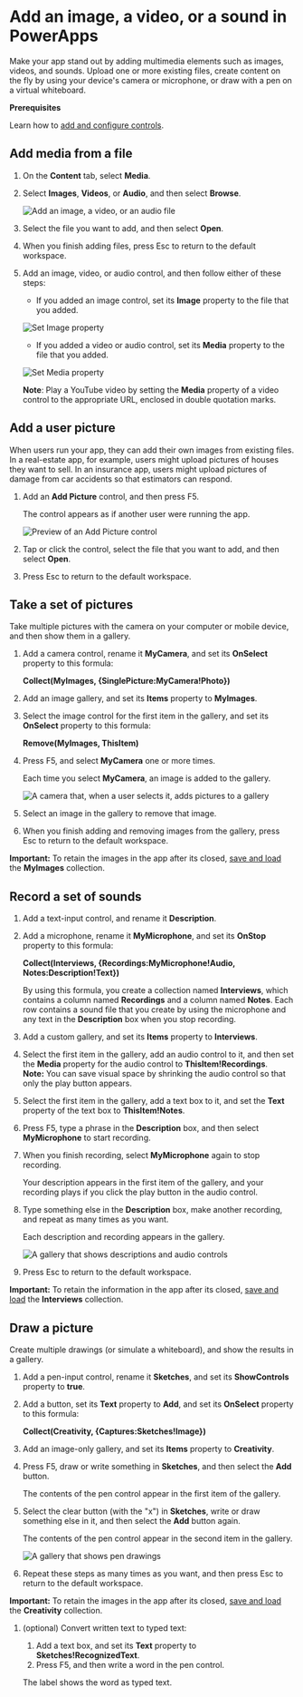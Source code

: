 <properties
	pageTitle="Add an image, a video, or a sound | Microsoft PowerApps"
	description="Add an image file, play a video file, draw a picture with a pen, take a picture with a camera, or record and play an audio file"
	services=""
	suite="powerapps"
	documentationCenter=""
	authors="MandiOhlinger"
	manager="dwrede"
	editor=""/>

<tags
   ms.service="powerapps"
   ms.devlang="na"
   ms.topic="article"
   ms.tgt_pltfrm="na"
   ms.workload="na"
   ms.date="11/30/2015"
   ms.author="mandia"/>

# Add an image, a video, or a sound in PowerApps

Make your app stand out by adding multimedia elements such as images, videos, and sounds. Upload one or more existing files, create content on the fly by using your device's camera or microphone, or draw with a pen on a virtual whiteboard.

**Prerequisites**

Learn how to [add and configure controls](add-configure-controls.md).

## Add media from a file ##

1. On the **Content** tab, select **Media**.
1. Select **Images**, **Videos**, or **Audio**, and then select **Browse**.

	![Add an image, a video, or an audio file](./media/add-images-pictures-audio-video/add-image-video-audio-file.png)

1. Select the file you want to add, and then select **Open**.
1. When you finish adding files, press Esc to return to the default workspace.
1. Add an image, video, or audio control, and then follow either of these steps:
	- If you added an image control, set its **Image** property to the file that you added.

	![Set Image property](./media/add-images-pictures-audio-video/add-tile-image.png)

	- If you added a video or audio control, set its **Media** property to the file that you added.

	![Set Media property](./media/add-images-pictures-audio-video/add-intro-sound.png)

	**Note**: Play a YouTube video by setting the **Media** property of a video control to the appropriate URL, enclosed in double quotation marks.

## Add a user picture ##
When users run your app, they can add their own images from existing files. In a real-estate app, for example, users might upload pictures of houses they want to sell. In an insurance app, users might upload pictures of damage from car accidents so that estimators can respond.

1. Add an **Add Picture** control, and then press F5.

	The control appears as if another user were running the app.

	![Preview of an Add Picture control](./media/add-images-pictures-audio-video/add-picture.png)

1. Tap or click the control, select the file that you want to add, and then select **Open**.
1. Press Esc to return to the default workspace.

## Take a set of pictures
Take multiple pictures with the camera on your computer or mobile device, and then show them in a gallery.

1. Add a camera control, rename it **MyCamera**, and set its **OnSelect** property to this formula:

	**Collect(MyImages, {SinglePicture:MyCamera!Photo})**

1. Add an image gallery, and set its **Items** property to **MyImages**.

1. Select the image control for the first item in the gallery, and set its **OnSelect** property to this formula:

	**Remove(MyImages, ThisItem)**

1. Press F5, and select **MyCamera** one or more times.

	Each time you select **MyCamera**, an image is added to the gallery.

	![A camera that, when a user selects it, adds pictures to a gallery](./media/add-images-pictures-audio-video/camera-gallery.png)

1. Select an image in the gallery to remove that image.

1. When you finish adding and removing images from the gallery, press Esc to return to the default workspace.

**Important:** To retain the images in the app after its closed, [save and load](function-savedata-loaddata.md) the **MyImages** collection.

## Record a set of sounds
1. Add a text-input control, and rename it **Description**.
1. Add a microphone, rename it **MyMicrophone**, and set its **OnStop** property to this formula:

	**Collect(Interviews, {Recordings:MyMicrophone!Audio, Notes:Description!Text})**  

	By using this formula, you create a collection named **Interviews**, which contains a column named **Recordings** and a column named **Notes**. Each row contains a sound file that you create by using the microphone and any text in the **Description** box when you stop recording.

1. Add a custom gallery, and set its **Items** property to **Interviews**.

1. Select the first item in the gallery, add an audio control to it, and then set the **Media** property for the audio control to **ThisItem!Recordings**.  
	**Note:** You can save visual space by shrinking the audio control so that only the play button appears.

1. Select the first item in the gallery, add a text box to it, and set the **Text** property of the text box to **ThisItem!Notes**.

1. Press F5, type a phrase in the **Description** box, and then select **MyMicrophone** to start recording.

1. When you finish recording, select **MyMicrophone** again to stop recording.

	Your description appears in the first item of the gallery, and your recording plays if you click the play button in the audio control.

1. Type something else in the **Description** box, make another recording, and repeat as many times as you want.

	Each description and recording appears in the gallery.

	![A gallery that shows descriptions and audio controls](./media/add-images-pictures-audio-video/audio-gallery.png)

1. Press Esc to return to the default workspace.

**Important:** To retain the information in the app after its closed, [save and load](function-savedata-loaddata.md) the **Interviews** collection.

## Draw a picture ##
Create multiple drawings (or simulate a whiteboard), and show the results in a gallery.

1. Add a pen-input control, rename it **Sketches**, and set its **ShowControls** property to **true**.
1. Add a button, set its **Text** property to **Add**, and set its **OnSelect** property to this formula:

	**Collect(Creativity, {Captures:Sketches!Image})**

1. Add an image-only gallery, and set its **Items** property to **Creativity**.

1. Press F5, draw or write something in **Sketches**, and then select the **Add** button.

	The contents of the pen control appear in the first item of the gallery.

1. Select the clear button (with the "x") in **Sketches**, write or draw something else in it, and then select the **Add** button again.

	The contents of the pen control appear in the second item in the gallery.

	![A gallery that shows pen  drawings](./media/add-images-pictures-audio-video/pen-gallery.png)

1. Repeat these steps as many times as you want, and then press Esc to return to the default workspace.

**Important:** To retain the images in the app after its closed, [save and load](function-savedata-loaddata.md) the **Creativity** collection.

1. (optional) Convert written text to typed text:

	1. Add a text box, and set its **Text** property to **Sketches!RecognizedText**.
	1. Press F5, and then write a word in the pen control.

	The label shows the word as typed text.
